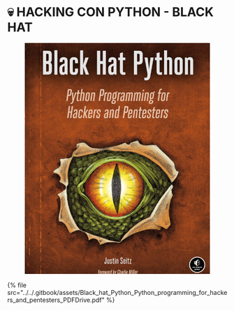 # 💀 HACKING CON PYTHON - BLACK HAT



<figure><img src="../../.gitbook/assets/Black_hat_Python_Python_programming_for_hackers_and_pentesters_PDFDrive-1-pdf.png" alt=""><figcaption></figcaption></figure>

{% file src="../../.gitbook/assets/Black_hat_Python_Python_programming_for_hackers_and_pentesters_PDFDrive.pdf" %}
